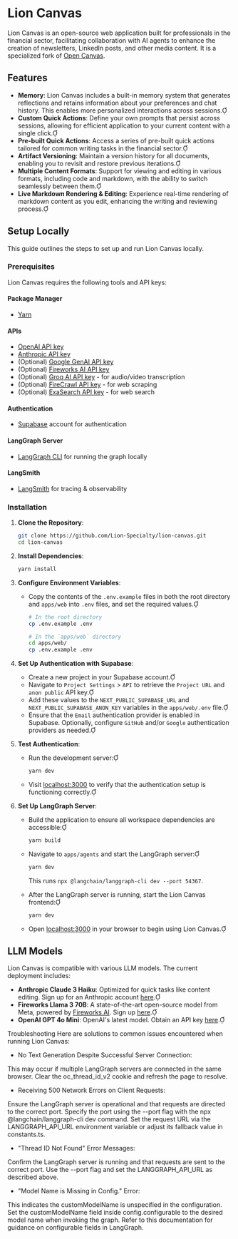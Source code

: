 # Lion Canvas

Lion Canvas is an open-source web application built for professionals in the financial sector, facilitating collaboration with AI agents to enhance the creation of newsletters, LinkedIn posts, and other media content. It is a specialized fork of [Open Canvas](https://github.com/langchain-ai/open-canvas).

## Features

- **Memory**: Lion Canvas includes a built-in memory system that generates reflections and retains information about your preferences and chat history. This enables more personalized interactions across sessions.
- **Custom Quick Actions**: Define your own prompts that persist across sessions, allowing for efficient application to your current content with a single click.
- **Pre-built Quick Actions**: Access a series of pre-built quick actions tailored for common writing tasks in the financial sector.
- **Artifact Versioning**: Maintain a version history for all documents, enabling you to revisit and restore previous iterations.
- **Multiple Content Formats**: Support for viewing and editing in various formats, including code and markdown, with the ability to switch seamlessly between them.
- **Live Markdown Rendering & Editing**: Experience real-time rendering of markdown content as you edit, enhancing the writing and reviewing process.

## Setup Locally

This guide outlines the steps to set up and run Lion Canvas locally.

### Prerequisites

Lion Canvas requires the following tools and API keys:

#### Package Manager

- [Yarn](https://yarnpkg.com/)

#### APIs

- [OpenAI API key](https://platform.openai.com/signup/)
- [Anthropic API key](https://console.anthropic.com/)
- (Optional) [Google GenAI API key](https://aistudio.google.com/apikey)
- (Optional) [Fireworks AI API key](https://fireworks.ai/login)
- (Optional) [Groq AI API key](https://groq.com) - for audio/video transcription
- (Optional) [FireCrawl API key](https://firecrawl.dev) - for web scraping
- (Optional) [ExaSearch API key](https://exa.ai) - for web search

#### Authentication

- [Supabase](https://supabase.com/) account for authentication

#### LangGraph Server

- [LangGraph CLI](https://langchain-ai.github.io/langgraph/cloud/reference/cli/) for running the graph locally

#### LangSmith

- [LangSmith](https://smith.langchain.com/) for tracing & observability

### Installation

1. **Clone the Repository**:

   ```bash
   git clone https://github.com/Lion-Specialty/lion-canvas.git
   cd lion-canvas
   ```

2. **Install Dependencies**:

   ```bash
   yarn install
   ```

3. **Configure Environment Variables**:

   - Copy the contents of the `.env.example` files in both the root directory and `apps/web` into `.env` files, and set the required values.

     ```bash
     # In the root directory
     cp .env.example .env
     ```

     ```bash
     # In the `apps/web` directory
     cd apps/web/
     cp .env.example .env
     ```

4. **Set Up Authentication with Supabase**:

   - Create a new project in your Supabase account.
   - Navigate to `Project Settings` > `API` to retrieve the `Project URL` and `anon public` API key.
   - Add these values to the `NEXT_PUBLIC_SUPABASE_URL` and `NEXT_PUBLIC_SUPABASE_ANON_KEY` variables in the `apps/web/.env` file.
   - Ensure that the `Email` authentication provider is enabled in Supabase. Optionally, configure `GitHub` and/or `Google` authentication providers as needed.

5. **Test Authentication**:

   - Run the development server:

     ```bash
     yarn dev
     ```

   - Visit [localhost:3000](http://localhost:3000) to verify that the authentication setup is functioning correctly.

6. **Set Up LangGraph Server**:

   - Build the application to ensure all workspace dependencies are accessible:

     ```bash
     yarn build
     ```

   - Navigate to `apps/agents` and start the LangGraph server:

     ```bash
     yarn dev
     ```

     This runs `npx @langchain/langgraph-cli dev --port 54367`.

   - After the LangGraph server is running, start the Lion Canvas frontend:

     ```bash
     yarn dev
     ```

   - Open [localhost:3000](http://localhost:3000) in your browser to begin using Lion Canvas.

## LLM Models

Lion Canvas is compatible with various LLM models. The current deployment includes:

- **Anthropic Claude 3 Haiku**: Optimized for quick tasks like content editing. Sign up for an Anthropic account [here](https://console.anthropic.com/).
- **Fireworks Llama 3 70B**: A state-of-the-art open-source model from Meta, powered by [Fireworks AI](https://fireworks.ai/). Sign up [here](https://fireworks.ai/login).
- **OpenAI GPT 4o Mini**: OpenAI's latest model. Obtain an API key [here](https://platform.openai.com/signup/).

Troubleshooting
Here are solutions to common issues encountered when running Lion Canvas:

- No Text Generation Despite Successful Server Connection:

This may occur if multiple LangGraph servers are connected in the same browser. Clear the oc_thread_id_v2 cookie and refresh the page to resolve.

- Receiving 500 Network Errors on Client Requests:

Ensure the LangGraph server is operational and that requests are directed to the correct port. Specify the port using the --port <PORT> flag with the npx @langchain/langgraph-cli dev command. Set the request URL via the LANGGRAPH_API_URL environment variable or adjust its fallback value in constants.ts.

- "Thread ID Not Found" Error Messages:

Confirm the LangGraph server is running and that requests are sent to the correct port. Use the --port <PORT> flag and set the LANGGRAPH_API_URL as described above.

- "Model Name is Missing in Config." Error:

This indicates the customModelName is unspecified in the configuration. Set the customModelName field inside config.configurable to the desired model name when invoking the graph. Refer to this documentation for guidance on configurable fields in LangGraph.
